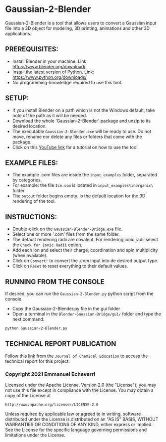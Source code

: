 # Gaussian-2-Blender

Gaussian-2-Blender is a tool that allows users to convert a Gaussian input file into a 3D object for modeling, 3D printing, animations and other 3D applications.

## PREREQUISITES:
- Install Blender in your machine. Link: https://www.blender.org/download/
- Install the latest version of Python. Link: https://www.python.org/downloads/
- No programming-knowledge required to use this tool.

## SETUP:
- If you install Blender on a path which is not the Windows default, take note of the path as it will be needed.
- Download the whole 'Gaussian-2-Blender' package and unzip to its desired location.
- The executable `Gaussian-2-Blender.exe` will be ready to use. Do not move, rename nor delete any files or folders that come with the package.
- Click on this [YouTube link](https://youtu.be/w_bsJ7daaas) for a tutorial on how to use the tool.

## EXAMPLE FILES:
- The example .com files are inside the `input_examples` folder, separated by categories.
- For example: the file `Ice.com` is located in `input_examples\inorganic\` folder
- The `output` folder begins empty. Is the default location for the 3D rendering of the tool. 

## INSTRUCTIONS:
- Double-click on the `Gaussian-Blender-Bridge.exe` file.
- Select one or more '.com' files from the same folder.
- The default rendering radii are covalent. For rendering ionic radii select the `Check for Ionic Radii` option.
- Add each ion and select their charge, coordination and spin multiplicity (when available).
- Click on `Convert!` to convert the .com input into de desired output type.
- Click on `Reset` to reset everything to their default values.

## RUNNING FROM THE CONSOLE
If desired, you can run the `Gaussian-2-Blender.py` python script from the console.
- Copy the Gaussian-2-Blender.py file in the gui folder
- Open a terminal in the `Blender-Gaussian-Bridge/gui/` folder and type the next command:
```bash
python Gaussian-2-Blender.py
```

## TECHNICAL REPORT PUBLICATION
Follow this [link](https://doi.org/10.1021/acs.jchemed.1c00515) from the `Journal of Chemical Education` to access the technical report for this project. 
    

### Copyright 2021 Emmanuel Echeverri

Licensed under the Apache License, Version 2.0 (the "License");
you may not use this file except in compliance with the License.
You may obtain a copy of the License at

    http://www.apache.org/licenses/LICENSE-2.0

Unless required by applicable law or agreed to in writing, software
distributed under the License is distributed on an "AS IS" BASIS,
WITHOUT WARRANTIES OR CONDITIONS OF ANY KIND, either express or implied.
See the License for the specific language governing permissions and
limitations under the License.
